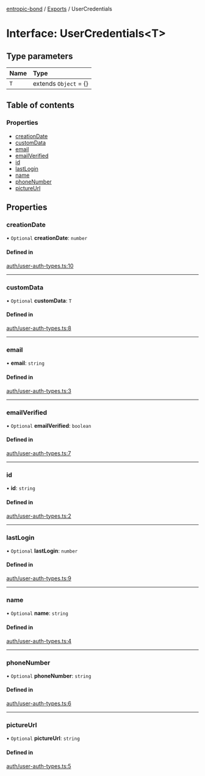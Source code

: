 [entropic-bond](../README.md) / [Exports](../modules.md) / UserCredentials

# Interface: UserCredentials<T\>

## Type parameters

| Name | Type |
| :------ | :------ |
| `T` | extends `Object` = {} |

## Table of contents

### Properties

- [creationDate](UserCredentials.md#creationdate)
- [customData](UserCredentials.md#customdata)
- [email](UserCredentials.md#email)
- [emailVerified](UserCredentials.md#emailverified)
- [id](UserCredentials.md#id)
- [lastLogin](UserCredentials.md#lastlogin)
- [name](UserCredentials.md#name)
- [phoneNumber](UserCredentials.md#phonenumber)
- [pictureUrl](UserCredentials.md#pictureurl)

## Properties

### creationDate

• `Optional` **creationDate**: `number`

#### Defined in

[auth/user-auth-types.ts:10](https://github.com/entropic-bond/entropic-bond/blob/2a330da/src/auth/user-auth-types.ts#L10)

___

### customData

• `Optional` **customData**: `T`

#### Defined in

[auth/user-auth-types.ts:8](https://github.com/entropic-bond/entropic-bond/blob/2a330da/src/auth/user-auth-types.ts#L8)

___

### email

• **email**: `string`

#### Defined in

[auth/user-auth-types.ts:3](https://github.com/entropic-bond/entropic-bond/blob/2a330da/src/auth/user-auth-types.ts#L3)

___

### emailVerified

• `Optional` **emailVerified**: `boolean`

#### Defined in

[auth/user-auth-types.ts:7](https://github.com/entropic-bond/entropic-bond/blob/2a330da/src/auth/user-auth-types.ts#L7)

___

### id

• **id**: `string`

#### Defined in

[auth/user-auth-types.ts:2](https://github.com/entropic-bond/entropic-bond/blob/2a330da/src/auth/user-auth-types.ts#L2)

___

### lastLogin

• `Optional` **lastLogin**: `number`

#### Defined in

[auth/user-auth-types.ts:9](https://github.com/entropic-bond/entropic-bond/blob/2a330da/src/auth/user-auth-types.ts#L9)

___

### name

• `Optional` **name**: `string`

#### Defined in

[auth/user-auth-types.ts:4](https://github.com/entropic-bond/entropic-bond/blob/2a330da/src/auth/user-auth-types.ts#L4)

___

### phoneNumber

• `Optional` **phoneNumber**: `string`

#### Defined in

[auth/user-auth-types.ts:6](https://github.com/entropic-bond/entropic-bond/blob/2a330da/src/auth/user-auth-types.ts#L6)

___

### pictureUrl

• `Optional` **pictureUrl**: `string`

#### Defined in

[auth/user-auth-types.ts:5](https://github.com/entropic-bond/entropic-bond/blob/2a330da/src/auth/user-auth-types.ts#L5)
